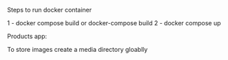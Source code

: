 Steps to run docker container

1 - docker compose build    or   docker-compose build
2 - docker compose up

Products app:

To store images create a media directory gloablly
